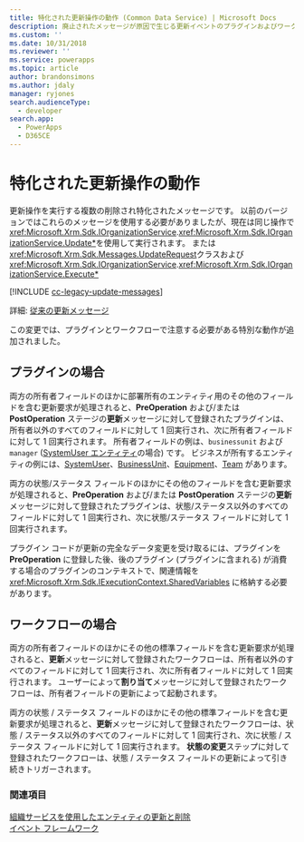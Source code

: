 ```yaml
---
title: 特化された更新操作の動作 (Common Data Service) | Microsoft Docs
description: 廃止されたメッセージが原因で生じる更新イベントのプラグインおよびワークフローにおける特殊な動作について説明します。
ms.custom: ''
ms.date: 10/31/2018
ms.reviewer: ''
ms.service: powerapps
ms.topic: article
author: brandonsimons
ms.author: jdaly
manager: ryjones
search.audienceType:
  - developer
search.app:
  - PowerApps
  - D365CE
---
```

# <a name="behavior-of-specialized-update-operations"></a>特化された更新操作の動作

更新操作を実行する複数の削除され特化されたメッセージです。 以前のバージョンではこれらのメッセージを使用する必要がありましたが、現在は同じ操作で<xref:Microsoft.Xrm.Sdk.IOrganizationService>.<xref:Microsoft.Xrm.Sdk.IOrganizationService.Update*>を使用して実行されます。 または<xref:Microsoft.Xrm.Sdk.Messages.UpdateRequest>クラスおよび<xref:Microsoft.Xrm.Sdk.IOrganizationService>.<xref:Microsoft.Xrm.Sdk.IOrganizationService.Execute*>

[!INCLUDE [cc-legacy-update-messages](includes/cc-legacy-update-messages.md)]

詳細: [従来の更新メッセージ](org-service/entity-operations-update-delete.md#legacy-update-messages) 

この変更では、プラグインとワークフローで注意する必要がある特別な動作が追加されました。 

## <a name="for-plug-ins"></a>プラグインの場合

両方の所有者フィールドのほかに部署所有のエンティティ用のその他のフィールドを含む更新要求が処理されると、**PreOperation** および/または **PostOperation** ステージの**更新**メッセージに対して登録されたプラグインは、所有者以外のすべてのフィールドに対して 1 回実行され、次に所有者フィールドに対して 1 回実行されます。 所有者フィールドの例は、`businessunit` および `manager` ([SystemUser エンティティ](reference/entities/systemuser.md)の場合) です。 ビジネスが所有するエンティティの例には、[SystemUser](reference/entities/systemuser.md)、[BusinessUnit](reference/entities/businessunit.md)、[Equipment](/dynamics365/customer-engagement/developer/entities/equipment)、[Team](reference/entities/team.md) があります。

両方の状態/ステータス フィールドのほかにその他のフィールドを含む更新要求が処理されると、**PreOperation** および/または **PostOperation** ステージの**更新**メッセージに対して登録されたプラグインは、状態/ステータス以外のすべてのフィールドに対して 1 回実行され、次に状態/ステータス フィールドに対して 1 回実行されます。

プラグイン コードが更新の完全なデータ変更を受け取るには、プラグインを **PreOperation** に登録した後、後のプラグイン (プラグインに含まれる) が消費する場合のプラグインのコンテキストで、関連情報を <xref:Microsoft.Xrm.Sdk.IExecutionContext.SharedVariables> に格納する必要があります。

## <a name="for-workflows"></a>ワークフローの場合

両方の所有者フィールドのほかにその他の標準フィールドを含む更新要求が処理されると、**更新**メッセージに対して登録されたワークフローは、所有者以外のすべてのフィールドに対して 1 回実行され、次に所有者フィールドに対して 1 回実行されます。 ユーザーによって**割り当て**メッセージに対して登録されたワークフローは、所有者フィールドの更新によって起動されます。

両方の状態 / ステータス フィールドのほかにその他の標準フィールドを含む更新要求が処理されると、**更新**メッセージに対して登録されたワークフローは、状態 / ステータス以外のすべてのフィールドに対して 1 回実行され、次に状態 / ステータス フィールドに対して 1 回実行されます。 **状態の変更**ステップに対して登録されたワークフローは、状態 / ステータス フィールドの更新によって引き続きトリガーされます。

### <a name="see-also"></a>関連項目

[組織サービスを使用したエンティティの更新と削除](org-service/entity-operations-update-delete.md)<br />
[イベント フレームワーク](event-framework.md)